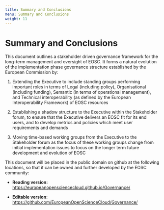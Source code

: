 ```yaml
---
title: Summary and Conclusions
menu: Summary and Conclusions
weight: 11
---
```


Summary and Conclusions
=======================

This document outlines a stakeholder driven governance framework for the
long-term management and oversight of EOSC. It forms a natural evolution
of the implementation phase governance structure established by the
European Commission by:

1.  Extending the Executive to include standing groups performing
    important roles in terms of Legal (including policy), Organisational
    (including funding), Semantic (in terms of operational management),
    and Technical interoperability (as defined by the European
    Interoperability Framework) of EOSC resources

2.  Establishing a shadow structure to the Executive within the
    Stakeholder forum, to ensure that the Executive delivers an EOSC fit
    for its end users, and to develop metrics and policies which meet
    user requirements and demands

3.  Moving time-based working groups from the Executive to the
    Stakeholder forum as the focus of these working groups change from
    initial implementation issues to focus on the longer term future
    development and evolution of EOSC

This document will be placed in the public domain on github at the
following locations, so that it can be owned and further developed by
the EOSC community:

-   **Reading version:**
    <https://europeanopensciencecloud.github.io/Governance/>

-   **Editable version:**
    <https://github.com/EuropeanOpenScienceCloud/Governance/>


